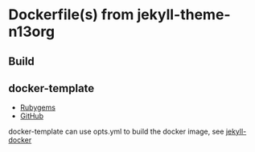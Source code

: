 # Dockerfile(s) from jekyll-theme-n13org

## Build

## docker-template

* [Rubygems](rubygems.org/gems/docker-template/)
* [GitHub](https://github.com/envygeeks/docker-template)

docker-template can use opts.yml to build the docker image, see [jekyll-docker](https://github.com/envygeeks/jekyll-docker)